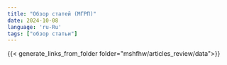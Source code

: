 ```yaml
---
title: "Обзор статей (МГРП)"
date: 2024-10-08
language: 'ru-Ru'
tags: ["обзор статьи"]
---
```


{{< generate_links_from_folder folder="mshfhw/articles_review/data">}}
